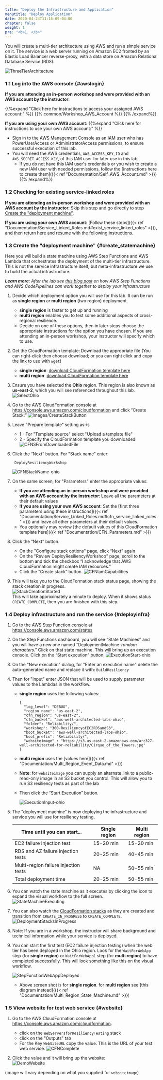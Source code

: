 ```yaml
---
title: "Deploy the Infrastructure and Application"
menutitle: "Deploy Application"
date: 2020-04-24T11:16:09-04:00
chapter: false
weight: 1
pre: "<b>1. </b>"
---
```


You will create a multi-tier architecture using AWS and run a simple service on it. The service is a web server running on Amazon EC2 fronted by an Elastic Load Balancer reverse-proxy, with a data store on Amazon Relational Database Service (RDS).

![ThreeTierArchitecture](/Reliability/300_Testing_for_Resiliency_of_EC2_RDS_and_S3/Images/ThreeTierArchitecture.png)

### 1.1 Log into the AWS console {#awslogin}

**If you are attending an in-person workshop and were provided with an AWS account by the instructor**:

{{%expand "Click here for instructions to access your assigned AWS account:" %}} {{% common/Workshop_AWS_Account %}} {{% /expand%}}

**If you are using your own AWS account**:
{{%expand "Click here for instructions to use your own AWS account:" %}} 
* Sign in to the AWS Management Console as an IAM user who has PowerUserAccess or AdministratorAccess permissions, to ensure successful execution of this lab.
* You will need the AWS credentials, `AWS_ACCESS_KEY_ID` and `AWS_SECRET_ACCESS_KEY`, of this IAM user for later use in this lab.
    * If you do not have this IAM user's credentials or you wish to create a new IAM user with needed permissions, follow the [instructions here to create them]({{< ref "Documentation/Self_AWS_Account.md" >}})
{{% /expand%}}

### 1.2 Checking for existing service-linked roles

**If you are attending an in-person workshop and were provided with an AWS account by the instructor**: Skip this step and go directly to step [Create the "deployment machine"](#create_statemachine).

**If you are using your own AWS account**: [Follow these steps]({{< ref "Documentation/Service_Linked_Roles.md#exist_service_linked_roles" >}}), and then return here and resume with the following instructions.

### 1.3 Create the "deployment machine" {#create_statemachine}

Here you will build a state machine using AWS Step Functions and AWS Lambda that orchestrates the deployment of the multi-tier infrastructure. This is not the service infrastructure itself, but meta-infrastructure we use to build the actual infrastructure.

*__Learn more__: After the lab see [this blog post](https://aws.amazon.com/blogs/devops/using-aws-step-functions-state-machines-to-handle-workflow-driven-aws-codepipeline-actions/) on how AWS Step Functions and AWS CodePipelines can work together to deploy your infrastructure*

1. Decide which deployment option you will use for this lab. It can be run as **single region** *or* **multi region** (two region) deployment.
    * **single region** is faster to get up and running
    * **multi region** enables you to test some additional aspects of cross-regional resilience.
    * Decide on one of these options, then in later steps choose the appropriate instructions for the option you have chosen. If you are attending an in-person workshop, your instructor will specify which to use.

1. Get the CloudFormation template: Download the appropriate file (You can right-click then choose download; or you can right click and copy the link to use with `wget`)
    * **single region**: [download CloudFormation template here](/Reliability/300_Testing_for_Resiliency_of_EC2_RDS_and_S3/Code/CloudFormation/lambda_functions_for_deploy.json)
    * **multi region**: [download CloudFormation template here](/Reliability/300_Testing_for_Resiliency_of_EC2_RDS_and_S3/Code/CloudFormation/lambda_functions_for_deploy_two_regions.json)

1. Ensure you have selected the **Ohio** region.  This region is also known as **us-east-2**, which you will see referenced throughout this lab.
![SelectOhio](/Reliability/300_Testing_for_Resiliency_of_EC2_RDS_and_S3/Images/SelectOhio.png)

1. Go to the AWS CloudFormation console at <https://console.aws.amazon.com/cloudformation> and click “Create Stack:”
![Images/CreateStackButton](/Reliability/300_Testing_for_Resiliency_of_EC2_RDS_and_S3/Images/CreateStackButton.png)

1. Leave "Prepare template" setting as-is
      * 1 - For "Template source" select "Upload a template file"
      * 2 - Specify the CloudFormation template you downloaded
       ![CFNSFromDownloadedFile](/Reliability/300_Testing_for_Resiliency_of_EC2_RDS_and_S3/Images/CFNSFromDownloadedFile.png)

1. Click the “Next” button. For "Stack name" enter:

        DeployResiliencyWorkshop
    ![CFNStackName-ohio](/Reliability/300_Testing_for_Resiliency_of_EC2_RDS_and_S3/Images/CFNStackName-ohio.png)

1. On the same screen, for "Parameters" enter the appropriate values:
    * **If you are attending an in-person workshop and were provided with an AWS account by the instructor**: Leave all the parameters at their default values
    * **If you are using your own AWS account**: Set the [first three parameters using these instructions]({{< ref "Documentation/Service_Linked_Roles.md#cfn_service_linked_roles" >}}) and leave all other parameters at their default values.
    * You optionally may review [the default values of this CloudFormation template here]({{< ref "Documentation/CFN_Parameters.md" >}})

1. Click the “Next” button.
      * On the "Configure stack options" page, click “Next” again
      * On the "Review DeployResiliencyWorkshop" page, scroll to the bottom and tick the checkbox “I acknowledge that AWS CloudFormation might create IAM resources.”
      * Click the “Create stack” button.
     ![CFNIamCapabilities](/Reliability/300_Testing_for_Resiliency_of_EC2_RDS_and_S3/Images/CFNIamCapabilities.png)

1. This will take you to the CloudFormation stack status page, showing the stack creation in progress.  
  ![StackCreationStarted](/Reliability/300_Testing_for_Resiliency_of_EC2_RDS_and_S3/Images/StackCreationStarted.png)  
  This will take approximately a minute to deploy.  When it shows status `CREATE_COMPLETE`, then you are finished with this step.

### 1.4 Deploy infrastructure and run the service {#deployinfra}

1. Go to the AWS Step Function console at <https://console.aws.amazon.com/states>

1. On the Step Functions dashboard, you will see “State Machines” and you will have a new one named “DeploymentMachine-*random characters*.” Click on that state machine. This will bring up an execution console. Click on the “Start execution” button.
![ExecutionStart-ohio](/Reliability/300_Testing_for_Resiliency_of_EC2_RDS_and_S3/Images/ExecutionStart-ohio.png)

1. On the "New execution" dialog, for "Enter an execution name" delete the auto-generated name and replace it with:  `BuildResiliency`

1. Then for "Input" enter JSON that will be used to supply parameter values to the Lambdas in the workflow.
      * **single region** uses the following values:

            {
              "log_level": "DEBUG",
              "region_name": "us-east-2",
              "cfn_region": "us-east-2",
              "cfn_bucket": "aws-well-architected-labs-ohio",
              "folder": "Reliability/",
              "workshop": "300-ResiliencyofEC2RDSandS3",
              "boot_bucket": "aws-well-architected-labs-ohio",
              "boot_prefix": "Reliability/",
              "websiteimage" : "https://s3.us-east-2.amazonaws.com/arc327-well-architected-for-reliability/Cirque_of_the_Towers.jpg"
            }

      * **multi region** uses the [values here]({{< ref "Documentation/Multi_Region_Event_Data.md" >}})
      * **Note**: for `websiteimage` you can supply an alternate link to a public-read-only image in an S3 bucket you control. This will allow you to run S3 resiliency tests as part of the lab
      * Then click the “Start Execution” button.

        ![ExecutionInput-ohio](/Reliability/300_Testing_for_Resiliency_of_EC2_RDS_and_S3/Images/ExecutionInput-ohio.png)  

1. The "deployment machine" is now deploying the infrastructure and service you will use for resiliency testing.

      |Time until you can start...|Single region|Multi region|
      |---|---|---|
      |EC2 failure injection test|15-20 min|15-20 min|
      |RDS and AZ failure injection tests|20-25 min|40-45 min|
      |Multi-region failure injection tests |NA|50-55 min|
      |Total deployment time|20-25 min|50-55 min|

1. You can watch the state machine as it executes by clicking the icon to expand the visual workflow to the full screen.  
![StateMachineExecuting](/Reliability/300_Testing_for_Resiliency_of_EC2_RDS_and_S3/Images/StateMachineExecuting.png)

1. You can also watch the [CloudFormation stacks](https://console.aws.amazon.com/cloudformation) as they are created and transition from `CREATE_IN_PROGRESS` to `CREATE_COMPLETE`.
![DeploymentStacksInProgress](/Reliability/300_Testing_for_Resiliency_of_EC2_RDS_and_S3/Images/DeploymentStacksInProgress.png)

1. Note: If you are in a workshop, the instructor will share background and technical information while your service is deployed.

1. You can start the first test (EC2 failure injection testing)  when the web tier has been deployed in the Ohio region. Look for the `WaitForWebApp` step (for **single region**) or `WaitForWebApp1` step (for **multi region**) to have completed successfully.  This will look something like this on the visual workflow.

    ![StepFunctionWebAppDeployed](/Reliability/300_Testing_for_Resiliency_of_EC2_RDS_and_S3/Images/StepFunctionWebAppDeployedSingleRegion.png)

     * Above screen shot is for **single region**. for **multi region** see [this diagram instead]({{< ref "Documentation/Multi_Region_State_Machine.md" >}})

### 1.5 View website for test web service {#website}

1. Go to the AWS CloudFormation console at <https://console.aws.amazon.com/cloudformation>.
      * click on the `WebServersforResiliencyTesting` stack
      * click on the "Outputs" tab
      * For the Key `WebSiteURL` copy the value.  This is the URL of your test web service.
      ![CFNComplete](/Reliability/300_Testing_for_Resiliency_of_EC2_RDS_and_S3/Images/CFNComplete.png)

1. Click the value and it will bring up the website:  
![DemoWebsite](/Reliability/300_Testing_for_Resiliency_of_EC2_RDS_and_S3/Images/DemoWebsite.png)

(image will vary depending on what you supplied for `websiteimage`)
